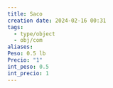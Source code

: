 ```yaml
---
title: Saco
creation date: 2024-02-16 00:31
tags:
  - type/object
  - obj/com
aliases: 
Peso: 0.5 lb
Precio: "1"
int_peso: 0.5
int_precio: 1
---
```


